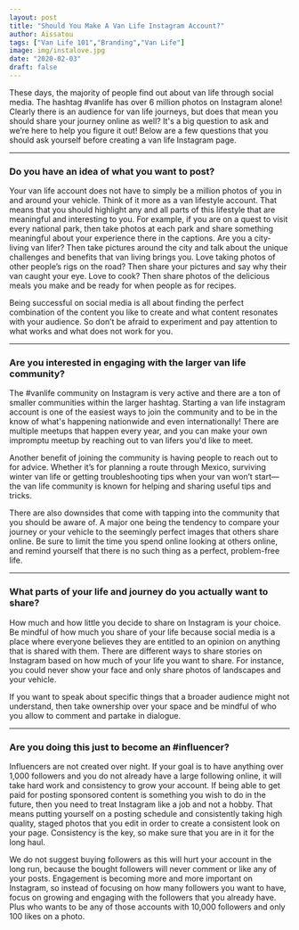 ```yaml
---
layout: post
title: "Should You Make A Van Life Instagram Account?"
author: Aïssatou
tags: ["Van Life 101","Branding","Van Life"]
image: img/instalove.jpg
date: "2020-02-03"
draft: false
---
```


These days, the majority of people find out about van life through social media. The hashtag #vanlife has over 6 million photos on Instagram alone! Clearly there is an audience for van life journeys, but does that mean you should share your journey online as well? It's a big question to ask and we’re here to help you figure it out! Below are a few questions that you should ask yourself before creating a van life Instagram page.

---

### Do you have an idea of what you want to post?

Your van life account does not have to simply be a million photos of you in and around your vehicle. Think of it more as a van lifestyle account. That means that you should highlight any and all parts of this lifestyle that are meaningful and interesting to you. For example, if you are on a quest to visit every national park, then take photos at each park and share something meaningful about your experience there in the captions. Are you a city-living van lifer? Then take pictures around the city and talk about the unique challenges and benefits that van living brings you. Love taking photos of other people’s rigs on the road? Then share your pictures and say why their van caught your eye. Love to cook? Then share photos of the delicious meals you make and be ready for when people as for recipes.

Being successful on social media is all about finding the perfect combination of the content you like to create and what content resonates with your audience. So don’t be afraid to experiment and pay attention to what works and what does not work for you. 

---

### Are you interested in engaging with the larger van life community?

The #vanlife community on Instagram is very active and there are a ton of smaller communities within the larger hashtag. Starting a van life instagram account is one of the easiest ways to join the community and to be in the know of what's happening nationwide and even internationally! There are multiple meetups that happen every year, and you can make your own impromptu meetup by reaching out to van lifers you'd like to meet.

Another benefit of joining the community is having people to reach out to for advice. Whether it’s for planning a route through Mexico, surviving winter van life or getting troubleshooting tips when your van won’t start—the van life community is known for helping and sharing useful tips and tricks.

There are also downsides that come with tapping into the community that you should be aware of.  A major one being the tendency to compare your journey or your vehicle to the seemingly perfect images that others share online. Be sure to limit the time you spend online looking at others online, and remind yourself that there is no such thing as a perfect, problem-free life. 
  
---

### What parts of your life and journey do you actually want to share?

How much and how little you decide to share on Instagram is your choice. Be mindful of how much you share of your life because social media is a place where everyone believes they are entitled to an opinion on anything that is shared with them. There are different ways to share stories on Instagram based on how much of your life you want to share. For instance, you could never show your face and only share photos of landscapes and your vehicle. 

If you want to speak about specific things that a broader audience might not understand, then take ownership over your space and be mindful of who you allow to comment and partake in dialogue. 

---
### Are you doing this just to become an #influencer?

Influencers are not created over night. If your goal is to have anything over 1,000 followers and you do not already have a large following online, it will take hard work and consistency to grow your account. If being able to get paid for posting sponsored content is something you wish to do in the future, then you need to treat Instagram like a job and not a hobby. That means putting yourself on a posting schedule and consistently taking high quality, staged photos that you edit in order to create a consistent look on your page. Consistency is the key, so make sure that you are in it for the long haul.

We do not suggest buying followers as this will hurt your account in the long run, because the bought followers will never comment or like any of your posts. Engagement is becoming more and more important on Instagram, so instead of focusing on how many followers you want to have, focus on growing and engaging with the followers that you already have. Plus who wants to be any of those accounts with 10,000 followers and only 100 likes on a photo. 